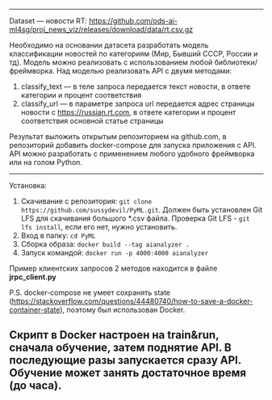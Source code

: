 -----
Dataset — новости RT: 
https://github.com/ods-ai-ml4sg/proj_news_viz/releases/download/data/rt.csv.gz 

Необходимо на основании датасета разработать модель классификации новостей по категориям (Мир, Бывший СССР, России и тд). Модель можно реализовать с использованием любой библиотеки/фреймворка. Над моделью реализовать API с двумя методами:
1.  classify_text — в теле запроса передается текст новости, в ответе категории и процент соответствия
2.  classify_url — в параметре запроса url передается адрес страницы новости с https://russian.rt.com,  в ответе категории и процент соответствия основной статье страницы

Результат выложить открытым репозиторием на github.com, в репозиторий добавить docker-compose для запуска приложения с API.  API можно разработать с применением любого удобного фреймворка или на голом Python.

-----
Установка:

1) Скачивание с репозитория: `git clone https://github.com/sussydevil/PyML.git`.
Должен быть установлен Git LFS для скачивания большого *.csv файла. Проверка Git LFS - `git lfs install`, если его нет, нужно установить.
2) Вход в папку: `cd PyML`
3) Сборка образа: `docker build --tag aianalyzer .`
4) Запуск командой: `docker run -p 4000:4000 aianalyzer`

Пример клиентских запросов 2 методов находится в файле **jrpc_client.py**

P.S.
docker-compose не умеет сохранять state (https://stackoverflow.com/questions/44480740/how-to-save-a-docker-container-state), 
поэтому был использован Docker.

Скрипт в Docker настроен на train&run, сначала обучение, затем поднятие API. В последующие разы запускается сразу API.
Обучение может занять достаточное время (до часа).
-----

